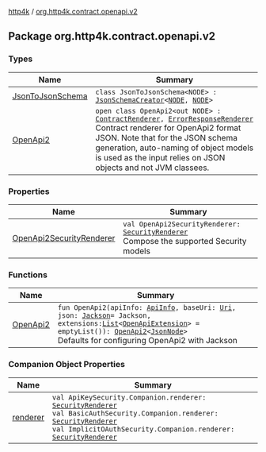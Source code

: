 [http4k](../index.md) / [org.http4k.contract.openapi.v2](./index.md)

## Package org.http4k.contract.openapi.v2

### Types

| Name | Summary |
|---|---|
| [JsonToJsonSchema](-json-to-json-schema/index.md) | `class JsonToJsonSchema<NODE> : `[`JsonSchemaCreator`](../org.http4k.util/-json-schema-creator/index.md)`<`[`NODE`](-json-to-json-schema/index.md#NODE)`, `[`NODE`](-json-to-json-schema/index.md#NODE)`>` |
| [OpenApi2](-open-api2/index.md) | `open class OpenApi2<out NODE> : `[`ContractRenderer`](../org.http4k.contract/-contract-renderer/index.md)`, `[`ErrorResponseRenderer`](../org.http4k.contract/-error-response-renderer/index.md)<br>Contract renderer for OpenApi2 format JSON. Note that for the JSON schema generation, auto-naming of object models is used as the input relies on JSON objects and not JVM classees. |

### Properties

| Name | Summary |
|---|---|
| [OpenApi2SecurityRenderer](-open-api2-security-renderer.md) | `val OpenApi2SecurityRenderer: `[`SecurityRenderer`](../org.http4k.contract.openapi/-security-renderer/index.md)<br>Compose the supported Security models |

### Functions

| Name | Summary |
|---|---|
| [OpenApi2](-open-api2.md) | `fun OpenApi2(apiInfo: `[`ApiInfo`](../org.http4k.contract.openapi/-api-info/index.md)`, baseUri: `[`Uri`](../org.http4k.core/-uri/index.md)`, json: `[`Jackson`](../org.http4k.format/-jackson.md)` = Jackson, extensions: `[`List`](https://kotlinlang.org/api/latest/jvm/stdlib/kotlin.collections/-list/index.html)`<`[`OpenApiExtension`](../org.http4k.contract.openapi/-open-api-extension/index.md)`> = emptyList()): `[`OpenApi2`](-open-api2/index.md)`<`[`JsonNode`](https://fasterxml.github.io/jackson-databind/javadoc/2.9/com/fasterxml/jackson/databind/JsonNode.html)`>`<br>Defaults for configuring OpenApi2 with Jackson |

### Companion Object Properties

| Name | Summary |
|---|---|
| [renderer](renderer.md) | `val ApiKeySecurity.Companion.renderer: `[`SecurityRenderer`](../org.http4k.contract.openapi/-security-renderer/index.md)<br>`val BasicAuthSecurity.Companion.renderer: `[`SecurityRenderer`](../org.http4k.contract.openapi/-security-renderer/index.md)<br>`val ImplicitOAuthSecurity.Companion.renderer: `[`SecurityRenderer`](../org.http4k.contract.openapi/-security-renderer/index.md) |
